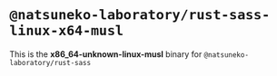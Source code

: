 # `@natsuneko-laboratory/rust-sass-linux-x64-musl`

This is the **x86_64-unknown-linux-musl** binary for `@natsuneko-laboratory/rust-sass`
